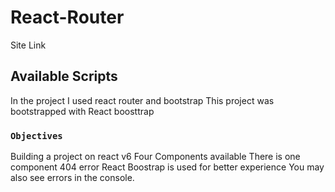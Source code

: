 # React-Router

Site Link

## Available Scripts

In the project I used react router and bootstrap
This project was bootstrapped with React boosttrap
### `Objectives`

Building a project on react v6
Four Components available
There is one component 404 error
React Boostrap is used for better experience
You may also see  errors in the console.

